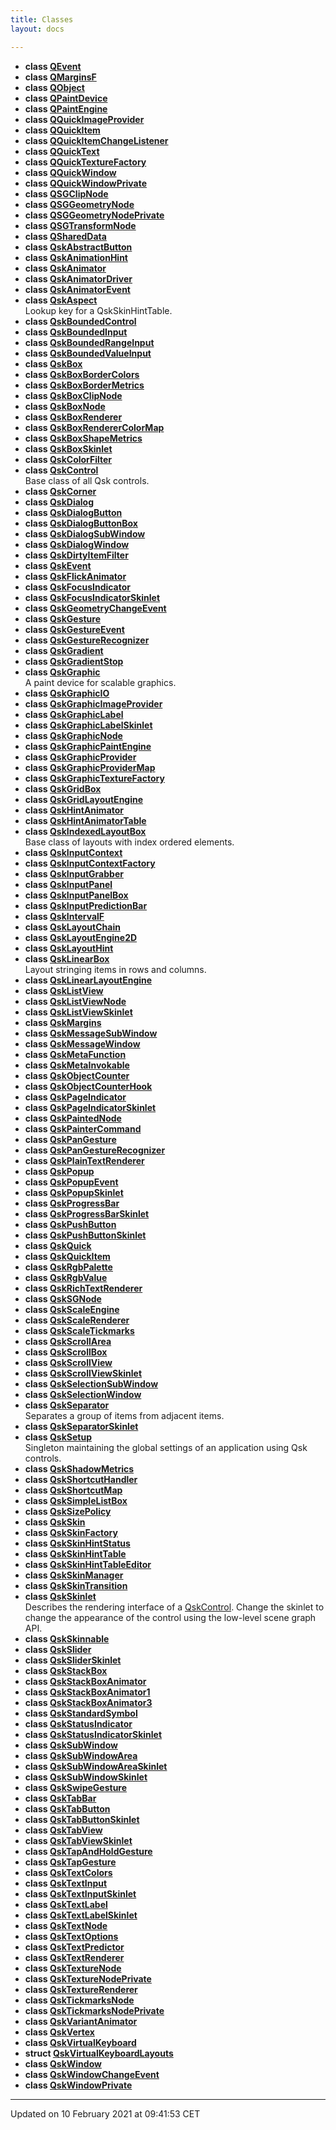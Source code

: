```yaml
---
title: Classes
layout: docs

---
```






* **class [QEvent](/docs/classes/classQEvent/)** 
* **class [QMarginsF](/docs/classes/classQMarginsF/)** 
* **class [QObject](/docs/classes/classQObject/)** 
* **class [QPaintDevice](/docs/classes/classQPaintDevice/)** 
* **class [QPaintEngine](/docs/classes/classQPaintEngine/)** 
* **class [QQuickImageProvider](/docs/classes/classQQuickImageProvider/)** 
* **class [QQuickItem](/docs/classes/classQQuickItem/)** 
* **class [QQuickItemChangeListener](/docs/classes/classQQuickItemChangeListener/)** 
* **class [QQuickText](/docs/classes/classQQuickText/)** 
* **class [QQuickTextureFactory](/docs/classes/classQQuickTextureFactory/)** 
* **class [QQuickWindow](/docs/classes/classQQuickWindow/)** 
* **class [QQuickWindowPrivate](/docs/classes/classQQuickWindowPrivate/)** 
* **class [QSGClipNode](/docs/classes/classQSGClipNode/)** 
* **class [QSGGeometryNode](/docs/classes/classQSGGeometryNode/)** 
* **class [QSGGeometryNodePrivate](/docs/classes/classQSGGeometryNodePrivate/)** 
* **class [QSGTransformNode](/docs/classes/classQSGTransformNode/)** 
* **class [QSharedData](/docs/classes/classQSharedData/)** 
* **class [QskAbstractButton](/docs/classes/classQskAbstractButton/)** 
* **class [QskAnimationHint](/docs/classes/classQskAnimationHint/)** 
* **class [QskAnimator](/docs/classes/classQskAnimator/)** 
* **class [QskAnimatorDriver](/docs/classes/classQskAnimatorDriver/)** 
* **class [QskAnimatorEvent](/docs/classes/classQskAnimatorEvent/)** 
* **class [QskAspect](/docs/classes/classQskAspect/)** <br>Lookup key for a QskSkinHintTable. 
* **class [QskBoundedControl](/docs/classes/classQskBoundedControl/)** 
* **class [QskBoundedInput](/docs/classes/classQskBoundedInput/)** 
* **class [QskBoundedRangeInput](/docs/classes/classQskBoundedRangeInput/)** 
* **class [QskBoundedValueInput](/docs/classes/classQskBoundedValueInput/)** 
* **class [QskBox](/docs/classes/classQskBox/)** 
* **class [QskBoxBorderColors](/docs/classes/classQskBoxBorderColors/)** 
* **class [QskBoxBorderMetrics](/docs/classes/classQskBoxBorderMetrics/)** 
* **class [QskBoxClipNode](/docs/classes/classQskBoxClipNode/)** 
* **class [QskBoxNode](/docs/classes/classQskBoxNode/)** 
* **class [QskBoxRenderer](/docs/classes/classQskBoxRenderer/)** 
* **class [QskBoxRendererColorMap](/docs/classes/classQskBoxRendererColorMap/)** 
* **class [QskBoxShapeMetrics](/docs/classes/classQskBoxShapeMetrics/)** 
* **class [QskBoxSkinlet](/docs/classes/classQskBoxSkinlet/)** 
* **class [QskColorFilter](/docs/classes/classQskColorFilter/)** 
* **class [QskControl](/docs/classes/classQskControl/)** <br>Base class of all Qsk controls. 
* **class [QskCorner](/docs/classes/classQskCorner/)** 
* **class [QskDialog](/docs/classes/classQskDialog/)** 
* **class [QskDialogButton](/docs/classes/classQskDialogButton/)** 
* **class [QskDialogButtonBox](/docs/classes/classQskDialogButtonBox/)** 
* **class [QskDialogSubWindow](/docs/classes/classQskDialogSubWindow/)** 
* **class [QskDialogWindow](/docs/classes/classQskDialogWindow/)** 
* **class [QskDirtyItemFilter](/docs/classes/classQskDirtyItemFilter/)** 
* **class [QskEvent](/docs/classes/classQskEvent/)** 
* **class [QskFlickAnimator](/docs/classes/classQskFlickAnimator/)** 
* **class [QskFocusIndicator](/docs/classes/classQskFocusIndicator/)** 
* **class [QskFocusIndicatorSkinlet](/docs/classes/classQskFocusIndicatorSkinlet/)** 
* **class [QskGeometryChangeEvent](/docs/classes/classQskGeometryChangeEvent/)** 
* **class [QskGesture](/docs/classes/classQskGesture/)** 
* **class [QskGestureEvent](/docs/classes/classQskGestureEvent/)** 
* **class [QskGestureRecognizer](/docs/classes/classQskGestureRecognizer/)** 
* **class [QskGradient](/docs/classes/classQskGradient/)** 
* **class [QskGradientStop](/docs/classes/classQskGradientStop/)** 
* **class [QskGraphic](/docs/classes/classQskGraphic/)** <br>A paint device for scalable graphics. 
* **class [QskGraphicIO](/docs/classes/classQskGraphicIO/)** 
* **class [QskGraphicImageProvider](/docs/classes/classQskGraphicImageProvider/)** 
* **class [QskGraphicLabel](/docs/classes/classQskGraphicLabel/)** 
* **class [QskGraphicLabelSkinlet](/docs/classes/classQskGraphicLabelSkinlet/)** 
* **class [QskGraphicNode](/docs/classes/classQskGraphicNode/)** 
* **class [QskGraphicPaintEngine](/docs/classes/classQskGraphicPaintEngine/)** 
* **class [QskGraphicProvider](/docs/classes/classQskGraphicProvider/)** 
* **class [QskGraphicProviderMap](/docs/classes/classQskGraphicProviderMap/)** 
* **class [QskGraphicTextureFactory](/docs/classes/classQskGraphicTextureFactory/)** 
* **class [QskGridBox](/docs/classes/classQskGridBox/)** 
* **class [QskGridLayoutEngine](/docs/classes/classQskGridLayoutEngine/)** 
* **class [QskHintAnimator](/docs/classes/classQskHintAnimator/)** 
* **class [QskHintAnimatorTable](/docs/classes/classQskHintAnimatorTable/)** 
* **class [QskIndexedLayoutBox](/docs/classes/classQskIndexedLayoutBox/)** <br>Base class of layouts with index ordered elements. 
* **class [QskInputContext](/docs/classes/classQskInputContext/)** 
* **class [QskInputContextFactory](/docs/classes/classQskInputContextFactory/)** 
* **class [QskInputGrabber](/docs/classes/classQskInputGrabber/)** 
* **class [QskInputPanel](/docs/classes/classQskInputPanel/)** 
* **class [QskInputPanelBox](/docs/classes/classQskInputPanelBox/)** 
* **class [QskInputPredictionBar](/docs/classes/classQskInputPredictionBar/)** 
* **class [QskIntervalF](/docs/classes/classQskIntervalF/)** 
* **class [QskLayoutChain](/docs/classes/classQskLayoutChain/)** 
* **class [QskLayoutEngine2D](/docs/classes/classQskLayoutEngine2D/)** 
* **class [QskLayoutHint](/docs/classes/classQskLayoutHint/)** 
* **class [QskLinearBox](/docs/classes/classQskLinearBox/)** <br>Layout stringing items in rows and columns. 
* **class [QskLinearLayoutEngine](/docs/classes/classQskLinearLayoutEngine/)** 
* **class [QskListView](/docs/classes/classQskListView/)** 
* **class [QskListViewNode](/docs/classes/classQskListViewNode/)** 
* **class [QskListViewSkinlet](/docs/classes/classQskListViewSkinlet/)** 
* **class [QskMargins](/docs/classes/classQskMargins/)** 
* **class [QskMessageSubWindow](/docs/classes/classQskMessageSubWindow/)** 
* **class [QskMessageWindow](/docs/classes/classQskMessageWindow/)** 
* **class [QskMetaFunction](/docs/classes/classQskMetaFunction/)** 
* **class [QskMetaInvokable](/docs/classes/classQskMetaInvokable/)** 
* **class [QskObjectCounter](/docs/classes/classQskObjectCounter/)** 
* **class [QskObjectCounterHook](/docs/classes/classQskObjectCounterHook/)** 
* **class [QskPageIndicator](/docs/classes/classQskPageIndicator/)** 
* **class [QskPageIndicatorSkinlet](/docs/classes/classQskPageIndicatorSkinlet/)** 
* **class [QskPaintedNode](/docs/classes/classQskPaintedNode/)** 
* **class [QskPainterCommand](/docs/classes/classQskPainterCommand/)** 
* **class [QskPanGesture](/docs/classes/classQskPanGesture/)** 
* **class [QskPanGestureRecognizer](/docs/classes/classQskPanGestureRecognizer/)** 
* **class [QskPlainTextRenderer](/docs/classes/classQskPlainTextRenderer/)** 
* **class [QskPopup](/docs/classes/classQskPopup/)** 
* **class [QskPopupEvent](/docs/classes/classQskPopupEvent/)** 
* **class [QskPopupSkinlet](/docs/classes/classQskPopupSkinlet/)** 
* **class [QskProgressBar](/docs/classes/classQskProgressBar/)** 
* **class [QskProgressBarSkinlet](/docs/classes/classQskProgressBarSkinlet/)** 
* **class [QskPushButton](/docs/classes/classQskPushButton/)** 
* **class [QskPushButtonSkinlet](/docs/classes/classQskPushButtonSkinlet/)** 
* **class [QskQuick](/docs/classes/classQskQuick/)** 
* **class [QskQuickItem](/docs/classes/classQskQuickItem/)** 
* **class [QskRgbPalette](/docs/classes/classQskRgbPalette/)** 
* **class [QskRgbValue](/docs/classes/classQskRgbValue/)** 
* **class [QskRichTextRenderer](/docs/classes/classQskRichTextRenderer/)** 
* **class [QskSGNode](/docs/classes/classQskSGNode/)** 
* **class [QskScaleEngine](/docs/classes/classQskScaleEngine/)** 
* **class [QskScaleRenderer](/docs/classes/classQskScaleRenderer/)** 
* **class [QskScaleTickmarks](/docs/classes/classQskScaleTickmarks/)** 
* **class [QskScrollArea](/docs/classes/classQskScrollArea/)** 
* **class [QskScrollBox](/docs/classes/classQskScrollBox/)** 
* **class [QskScrollView](/docs/classes/classQskScrollView/)** 
* **class [QskScrollViewSkinlet](/docs/classes/classQskScrollViewSkinlet/)** 
* **class [QskSelectionSubWindow](/docs/classes/classQskSelectionSubWindow/)** 
* **class [QskSelectionWindow](/docs/classes/classQskSelectionWindow/)** 
* **class [QskSeparator](/docs/classes/classQskSeparator/)** <br>Separates a group of items from adjacent items. 
* **class [QskSeparatorSkinlet](/docs/classes/classQskSeparatorSkinlet/)** 
* **class [QskSetup](/docs/classes/classQskSetup/)** <br>Singleton maintaining the global settings of an application using Qsk controls. 
* **class [QskShadowMetrics](/docs/classes/classQskShadowMetrics/)** 
* **class [QskShortcutHandler](/docs/classes/classQskShortcutHandler/)** 
* **class [QskShortcutMap](/docs/classes/classQskShortcutMap/)** 
* **class [QskSimpleListBox](/docs/classes/classQskSimpleListBox/)** 
* **class [QskSizePolicy](/docs/classes/classQskSizePolicy/)** 
* **class [QskSkin](/docs/classes/classQskSkin/)** 
* **class [QskSkinFactory](/docs/classes/classQskSkinFactory/)** 
* **class [QskSkinHintStatus](/docs/classes/classQskSkinHintStatus/)** 
* **class [QskSkinHintTable](/docs/classes/classQskSkinHintTable/)** 
* **class [QskSkinHintTableEditor](/docs/classes/classQskSkinHintTableEditor/)** 
* **class [QskSkinManager](/docs/classes/classQskSkinManager/)** 
* **class [QskSkinTransition](/docs/classes/classQskSkinTransition/)** 
* **class [QskSkinlet](/docs/classes/classQskSkinlet/)** <br>Describes the rendering interface of a [QskControl](). Change the skinlet to change the appearance of the control using the low-level scene graph API. 
* **class [QskSkinnable](/docs/classes/classQskSkinnable/)** 
* **class [QskSlider](/docs/classes/classQskSlider/)** 
* **class [QskSliderSkinlet](/docs/classes/classQskSliderSkinlet/)** 
* **class [QskStackBox](/docs/classes/classQskStackBox/)** 
* **class [QskStackBoxAnimator](/docs/classes/classQskStackBoxAnimator/)** 
* **class [QskStackBoxAnimator1](/docs/classes/classQskStackBoxAnimator1/)** 
* **class [QskStackBoxAnimator3](/docs/classes/classQskStackBoxAnimator3/)** 
* **class [QskStandardSymbol](/docs/classes/classQskStandardSymbol/)** 
* **class [QskStatusIndicator](/docs/classes/classQskStatusIndicator/)** 
* **class [QskStatusIndicatorSkinlet](/docs/classes/classQskStatusIndicatorSkinlet/)** 
* **class [QskSubWindow](/docs/classes/classQskSubWindow/)** 
* **class [QskSubWindowArea](/docs/classes/classQskSubWindowArea/)** 
* **class [QskSubWindowAreaSkinlet](/docs/classes/classQskSubWindowAreaSkinlet/)** 
* **class [QskSubWindowSkinlet](/docs/classes/classQskSubWindowSkinlet/)** 
* **class [QskSwipeGesture](/docs/classes/classQskSwipeGesture/)** 
* **class [QskTabBar](/docs/classes/classQskTabBar/)** 
* **class [QskTabButton](/docs/classes/classQskTabButton/)** 
* **class [QskTabButtonSkinlet](/docs/classes/classQskTabButtonSkinlet/)** 
* **class [QskTabView](/docs/classes/classQskTabView/)** 
* **class [QskTabViewSkinlet](/docs/classes/classQskTabViewSkinlet/)** 
* **class [QskTapAndHoldGesture](/docs/classes/classQskTapAndHoldGesture/)** 
* **class [QskTapGesture](/docs/classes/classQskTapGesture/)** 
* **class [QskTextColors](/docs/classes/classQskTextColors/)** 
* **class [QskTextInput](/docs/classes/classQskTextInput/)** 
* **class [QskTextInputSkinlet](/docs/classes/classQskTextInputSkinlet/)** 
* **class [QskTextLabel](/docs/classes/classQskTextLabel/)** 
* **class [QskTextLabelSkinlet](/docs/classes/classQskTextLabelSkinlet/)** 
* **class [QskTextNode](/docs/classes/classQskTextNode/)** 
* **class [QskTextOptions](/docs/classes/classQskTextOptions/)** 
* **class [QskTextPredictor](/docs/classes/classQskTextPredictor/)** 
* **class [QskTextRenderer](/docs/classes/classQskTextRenderer/)** 
* **class [QskTextureNode](/docs/classes/classQskTextureNode/)** 
* **class [QskTextureNodePrivate](/docs/classes/classQskTextureNodePrivate/)** 
* **class [QskTextureRenderer](/docs/classes/classQskTextureRenderer/)** 
* **class [QskTickmarksNode](/docs/classes/classQskTickmarksNode/)** 
* **class [QskTickmarksNodePrivate](/docs/classes/classQskTickmarksNodePrivate/)** 
* **class [QskVariantAnimator](/docs/classes/classQskVariantAnimator/)** 
* **class [QskVertex](/docs/classes/classQskVertex/)** 
* **class [QskVirtualKeyboard](/docs/classes/classQskVirtualKeyboard/)** 
* **struct [QskVirtualKeyboardLayouts](/docs/classes/structQskVirtualKeyboardLayouts/)** 
* **class [QskWindow](/docs/classes/classQskWindow/)** 
* **class [QskWindowChangeEvent](/docs/classes/classQskWindowChangeEvent/)** 
* **class [QskWindowPrivate](/docs/classes/classQskWindowPrivate/)** 



-------------------------------

Updated on 10 February 2021 at 09:41:53 CET
